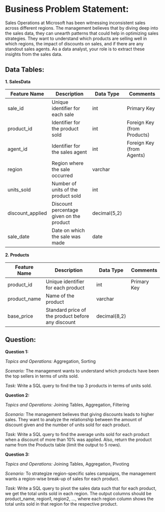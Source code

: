 # **Business Problem Statement:**
Sales Operations at Microsoft has been witnessing inconsistent sales across different regions. The management believes that by diving deep into the sales data, they can unearth patterns that could help in optimizing sales strategies. They want to understand which products are selling well in which regions, the impact of discounts on sales, and if there are any standout sales agents. As a data analyst, your role is to extract these insights from the sales data.

## **Data Tables:**

**1. SalesData**

| Feature Name     | Description                                           | Data Type     | Comments                     |
|------------------|-------------------------------------------------------|---------------|------------------------------|
| sale_id          | Unique identifier for each sale                       | int           | Primary Key                  |
| product_id       | Identifier for the product sold                       | int           | Foreign Key (from Products)  |
| agent_id         | Identifier for the sales agent                        | int           | Foreign Key (from Agents)    |
| region           | Region where the sale occurred                        | varchar       |                              |
| units_sold       | Number of units of the product sold                   | int           |                              |
| discount_applied | Discount percentage given on the product              | decimal(5,2)  |                              |
| sale_date        | Date on which the sale was made                       | date          |                              |

**2. Products**

| Feature Name     | Description                                           | Data Type     | Comments                     |
|------------------|-------------------------------------------------------|---------------|------------------------------|
| product_id       | Unique identifier for each product                    | int           | Primary Key                  |
| product_name     | Name of the product                                   | varchar       |                              |
| base_price       | Standard price of the product before any discount     | decimal(8,2)  |                              |

## Question:

**Question 1:**

*Topics and Operations:* Aggregation, Sorting

*Scenario:* The management wants to understand which products have been the top sellers in terms of units sold.

*Task:* Write a SQL query to find the top 3 products in terms of units sold.

**Question 2:**

*Topics and Operations:* Joining Tables, Aggregation, Filtering

*Scenario:* The management believes that giving discounts leads to higher sales. They want to analyze the relationship between the amount of discount given and the number of units sold for each product.

*Task:* Write a SQL query to find the average units sold for each product when a discount of more than 10% was applied. Also, return the product name from the Products table (limit the output to 5 rows).


**Question 3:**

*Topics and Operations:* Joining Tables, Aggregation, Pivoting

*Scenario:* To strategize region-specific sales campaigns, the management wants a region-wise break-up of sales for each product.

*Task:* Write a SQL query to pivot the sales data such that for each product, we get the total units sold in each region. The output columns should be product_name, region1, region2, ..., where each region column shows the total units sold in that region for the respective product.